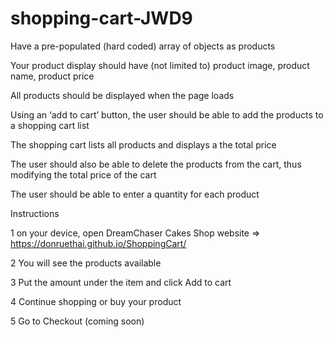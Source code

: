 ﻿# shopping-cart-JWD9

Have a pre-populated (hard coded) array of objects as products

Your product display should have (not limited to) product image, product name, product price

All products should be displayed when the page loads

Using an ‘add to cart’ button, the user should be able to add the products to a shopping cart list

The shopping cart lists all products and displays a the total price

The user should also be able to delete the products from the cart, thus modifying the total price of the cart

The user should be able to enter a quantity for each product


Instructions

1 on your device, open DreamChaser Cakes Shop website => https://donruethai.github.io/ShoppingCart/

2 You will see the products available

3 Put the amount under the item and click Add to cart

4 Continue shopping or buy your product

5 Go to Checkout (coming soon)





